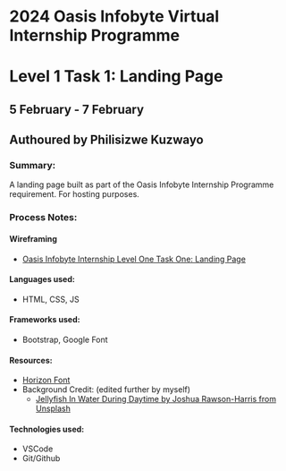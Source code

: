 # 2024 Oasis Infobyte Virtual Internship Programme
# Level 1 Task 1: Landing Page
## 5 February - 7 February
## Authoured by Philisizwe Kuzwayo
### Summary:
A landing page built as part of the Oasis Infobyte Internship Programme requirement. For hosting purposes.

### Process Notes:
#### Wireframing
- [Oasis Infobyte Internship Level One Task One: Landing Page](https://philisizwekuzwayo569268.invisionapp.com/freehand/Oasis-Infobyte-Landing-Page-1KXoY8eu4)

#### Languages used:
- HTML, CSS, JS
#### Frameworks used:
- Bootstrap, Google Font
#### Resources:
- [Horizon Font](https://dafontfile.net/horizon-font-free-download.html)
- Background Credit: (edited further by myself)
    - [Jellyfish In Water During Daytime by Joshua Rawson-Harris from Unsplash](https://unsplash.com/photos/white-jellyfish-in-water-during-daytime-7PMH-V2Lpew)
#### Technologies used:
- VSCode
- Git/Github

